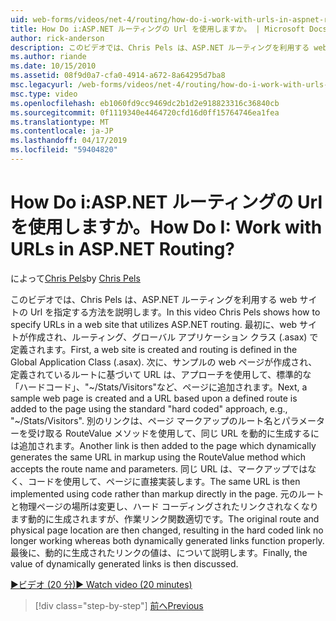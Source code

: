 ```yaml
---
uid: web-forms/videos/net-4/routing/how-do-i-work-with-urls-in-aspnet-routing
title: How Do i:ASP.NET ルーティングの Url を使用しますか。 | Microsoft Docs
author: rick-anderson
description: このビデオでは、Chris Pels は、ASP.NET ルーティングを利用する web サイトの Url を指定する方法を説明します。 最初に、web サイトが作成され、ルーティング、/gl. で定義されている.
ms.author: riande
ms.date: 10/15/2010
ms.assetid: 08f9d0a7-cfa0-4914-a672-8a64295d7ba8
msc.legacyurl: /web-forms/videos/net-4/routing/how-do-i-work-with-urls-in-aspnet-routing
msc.type: video
ms.openlocfilehash: eb1060fd9cc9469dc2b1d2e918823316c36840cb
ms.sourcegitcommit: 0f1119340e4464720cfd16d0ff15764746ea1fea
ms.translationtype: MT
ms.contentlocale: ja-JP
ms.lasthandoff: 04/17/2019
ms.locfileid: "59404820"
---
```

# <a name="how-do-i-work-with-urls-in-aspnet-routing"></a><span data-ttu-id="ab650-105">How Do i:ASP.NET ルーティングの Url を使用しますか。</span><span class="sxs-lookup"><span data-stu-id="ab650-105">How Do I: Work with URLs in ASP.NET Routing?</span></span>

<span data-ttu-id="ab650-106">によって[Chris Pels](https://twitter.com/chrispels)</span><span class="sxs-lookup"><span data-stu-id="ab650-106">by [Chris Pels](https://twitter.com/chrispels)</span></span>

<span data-ttu-id="ab650-107">このビデオでは、Chris Pels は、ASP.NET ルーティングを利用する web サイトの Url を指定する方法を説明します。</span><span class="sxs-lookup"><span data-stu-id="ab650-107">In this video Chris Pels shows how to specify URLs in a web site that utilizes ASP.NET routing.</span></span> <span data-ttu-id="ab650-108">最初に、web サイトが作成され、ルーティング、グローバル アプリケーション クラス (.asax) で定義されます。</span><span class="sxs-lookup"><span data-stu-id="ab650-108">First, a web site is created and routing is defined in the Global Application Class (.asax).</span></span> <span data-ttu-id="ab650-109">次に、サンプルの web ページが作成され、定義されているルートに基づいて URL は、アプローチを使用して、標準的な「ハードコード」、"~/Stats/Visitors"など、ページに追加されます。</span><span class="sxs-lookup"><span data-stu-id="ab650-109">Next, a sample web page is created and a URL based upon a defined route is added to the page using the standard "hard coded" approach, e.g., "~/Stats/Visitors".</span></span> <span data-ttu-id="ab650-110">別のリンクは、ページ マークアップのルート名とパラメーターを受け取る RouteValue メソッドを使用して、同じ URL を動的に生成するには追加されます。</span><span class="sxs-lookup"><span data-stu-id="ab650-110">Another link is then added to the page which dynamically generates the same URL in markup using the RouteValue method which accepts the route name and parameters.</span></span> <span data-ttu-id="ab650-111">同じ URL は、マークアップではなく、コードを使用して、ページに直接実装します。</span><span class="sxs-lookup"><span data-stu-id="ab650-111">The same URL is then implemented using code rather than markup directly in the page.</span></span> <span data-ttu-id="ab650-112">元のルートと物理ページの場所は変更し、ハード コーディングされたリンクされなくなります動的に生成されますが、作業リンク関数適切です。</span><span class="sxs-lookup"><span data-stu-id="ab650-112">The original route and physical page location are then changed, resulting in the hard coded link no longer working whereas both dynamically generated links function properly.</span></span> <span data-ttu-id="ab650-113">最後に、動的に生成されたリンクの値は、について説明します。</span><span class="sxs-lookup"><span data-stu-id="ab650-113">Finally, the value of dynamically generated links is then discussed.</span></span>

[<span data-ttu-id="ab650-114">&#9654;ビデオ (20 分)</span><span class="sxs-lookup"><span data-stu-id="ab650-114">&#9654; Watch video (20 minutes)</span></span>](https://channel9.msdn.com/Blogs/ASP-NET-Site-Videos/how-do-i-work-with-urls-in-aspnet-routing)

> [!div class="step-by-step"]
> [<span data-ttu-id="ab650-115">前へ</span><span class="sxs-lookup"><span data-stu-id="ab650-115">Previous</span></span>](how-do-i-use-routing-with-aspnet-web-forms.md)

